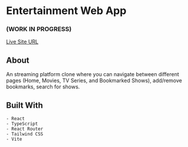 # Entertainment Web App

### (WORK IN PROGRESS)

[Live Site URL](https://omeryaz.github.io/entertainment-app/)

## About

An streaming platform clone where you can navigate between different pages (Home, Movies, TV Series, and Bookmarked Shows), add/remove bookmarks, search for shows.

## Built With

    - React
    - TypeScript
    - React Router
    - Tailwind CSS
    - Vite
